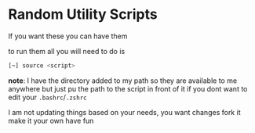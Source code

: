 # Random Utility Scripts

If you want these you can have them 

to run them all you will need to do is
```Bash
[~] source <script>
```
**note**: I have the directory added to my path so they are available to me anywhere but just pu the path to the 
script in front of it if you dont want to edit your `.bashrc`/`.zshrc`

I am not updating things based on your needs, you want changes fork it make it your own have fun
